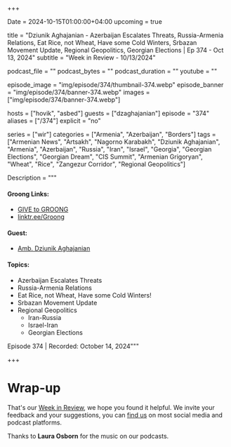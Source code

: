 +++

Date = 2024-10-15T01:00:00+04:00
upcoming = true

title = "Dziunik Aghajanian - Azerbaijan Escalates Threats, Russia-Armenia Relations, Eat Rice, not Wheat, Have some Cold Winters, Srbazan Movement Update, Regional Geopolitics, Georgian Elections  | Ep 374 - Oct 13, 2024"
subtitle = "Week in Review - 10/13/2024"

podcast_file = ""
podcast_bytes = ""
podcast_duration = ""
youtube = ""

episode_image = "img/episode/374/thumbnail-374.webp"
episode_banner = "img/episode/374/banner-374.webp"
images = ["img/episode/374/banner-374.webp"]

hosts = ["hovik", "asbed"]
guests = ["dzaghajanian"]
episode = "374"
aliases = ["/374"]
explicit = "no"

series = ["wir"]
categories = ["Armenia", "Azerbaijan", "Borders"]
tags = ["Armenian News", "Artsakh", "Nagorno Karabakh", "Dziunik Aghajanian", "Armenia", "Azerbaijan", "Russia", "Iran", "Israel", "Georgia", "Georgian Elections", "Georgian Dream", "CIS Summit", "Armenian Grigoryan", "Wheat", "Rice", "Zangezur Corridor", "Regional Geopolitics"]

Description = """

#### Groong Links:
* [GIVE to GROONG](https://podcasts.groong.org/donate)
* [linktr.ee/Groong](https://linktr.ee/groong)

#### Guest:
  * [Amb. Dziunik Aghajanian](/guest/dzaghajanian)

#### Topics:
* Azerbaijan Escalates Threats
* Russia-Armenia Relations
* Eat Rice, not Wheat, Have some Cold Winters!
* Srbazan Movement Update
* Regional Geopolitics
    * Iran-Russia
    * Israel-Iran
    * Georgian Elections

Episode 374 | Recorded: October 14, 2024"""

+++



# Wrap-up

That's our [Week in Review](https://podcasts.groong.org/), we hope you found it helpful. We invite your feedback and your suggestions, you can [find us](https://linktr.ee/groong) on most social media and podcast platforms.

Thanks to __Laura Osborn__ for the music on our podcasts.
